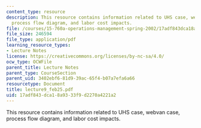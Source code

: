 ```yaml
---
content_type: resource
description: This resource contains information related to UHS case, webvan case,
  process flow diagram, and labor cost impacts.
file: /courses/15-760a-operations-management-spring-2002/17adf843dca18a9333f9d2270a4221a2_lecture9_feb25.pdf
file_size: 246594
file_type: application/pdf
learning_resource_types:
- Lecture Notes
license: https://creativecommons.org/licenses/by-nc-sa/4.0/
ocw_type: OCWFile
parent_title: Lecture Notes
parent_type: CourseSection
parent_uid: 3402ebf6-81d9-39ac-65f4-b07a7efa6a66
resourcetype: Document
title: lecture9_feb25.pdf
uid: 17adf843-dca1-8a93-33f9-d2270a4221a2
---
```

This resource contains information related to UHS case, webvan case, process flow diagram, and labor cost impacts.